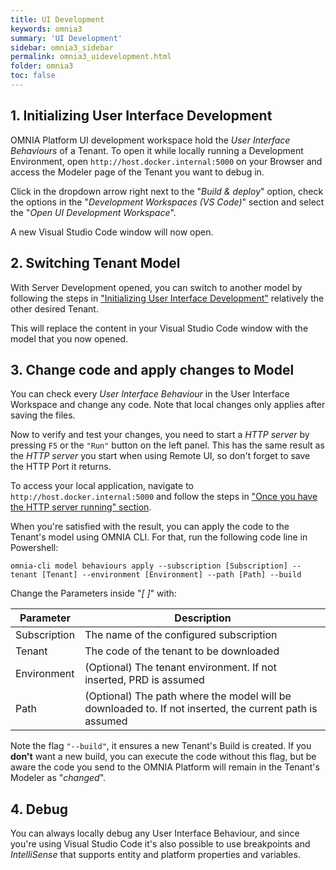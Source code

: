 ```yaml
---
title: UI Development
keywords: omnia3
summary: 'UI Development'
sidebar: omnia3_sidebar
permalink: omnia3_uidevelopment.html
folder: omnia3
toc: false
---
```


## 1. Initializing User Interface Development

OMNIA Platform UI development workspace hold the _User Interface Behaviours_ of a Tenant. To open it while locally running a Development Environment, open `http://host.docker.internal:5000` on your Browser and access the Modeler page of the Tenant you want to debug in.

Click in the dropdown arrow right next to the "_Build & deploy_" option, check the options in the "_Development Workspaces (VS Code)_" section and select the "_Open UI Development Workspace_".

A new Visual Studio Code window will now open.

## 2. Switching Tenant Model

With Server Development opened, you can switch to another model by following the steps in ["Initializing User Interface Development"](#1.initializing-user-interface-development) relatively the other desired Tenant.

This will replace the content in your Visual Studio Code window with the model that you now opened.

## 3. Change code and apply changes to Model

You can check every _User Interface Behaviour_ in the User Interface Workspace and change any code. Note that local changes only applies after saving the files.

Now to verify and test your changes, you need to start a _HTTP server_ by pressing `F5` or the `"Run"` button on the left panel. This has the same result as the _HTTP server_ you start when using Remote UI, so don't forget to save the HTTP Port it returns.

To access your local application, navigate to `http://host.docker.internal:5000` and follow the steps in ["Once you have the HTTP server running" section](omnia3_modeler_developingbehaviours.html#6.2-initializing-the-development-environment).

When you're satisfied with the result, you can apply the code to the Tenant's model using OMNIA CLI. For that, run the following code line in Powershell:

```
omnia-cli model behaviours apply --subscription [Subscription] --tenant [Tenant] --environment [Environment] --path [Path] --build
```

Change the Parameters inside "_[ ]_" with:

| Parameter    | Description                                                                                             |
| ------------ | ------------------------------------------------------------------------------------------------------- |
| Subscription | The name of the configured subscription                                                                 |
| Tenant       | The code of the tenant to be downloaded                                                                 |
| Environment  | (Optional) The tenant environment. If not inserted, PRD is assumed                                      |
| Path         | (Optional) The path where the model will be downloaded to. If not inserted, the current path is assumed |

Note the flag `"--build"`, it ensures a new Tenant's Build is created. If you **don't** want a new build, you can execute the code without this flag, but be aware the code you send to the OMNIA Platform will remain in the Tenant's Modeler as "_changed_".

## 4. Debug

You can always locally debug any User Interface Behaviour, and since you're using Visual Studio Code it's also possible to use breakpoints and _IntelliSense_ that supports entity and platform properties and variables.
